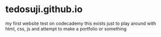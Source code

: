 # tedosuji.github.io
my first website test on codecademy
this exists just to play around with html, css, js and attempt to make a portfolio or something
